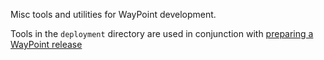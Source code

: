 Misc tools and utilities for WayPoint development.

Tools in the `deployment` directory are used in conjunction with [preparing a WayPoint release](https://github.com/kirkdwilson/WayPoint/connectbox-pi/wiki/Preparing-a-release)
